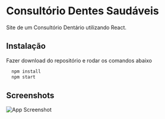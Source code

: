 
# Consultório Dentes Saudáveis

Site de um Consultório Dentário utilizando React.



## Instalação

Fazer download do repositório e rodar os comandos abaixo

```bash
  npm install
  npm start
```


## Screenshots

![App Screenshot](/relative/screens/to/img.jpg?raw=true)


    
